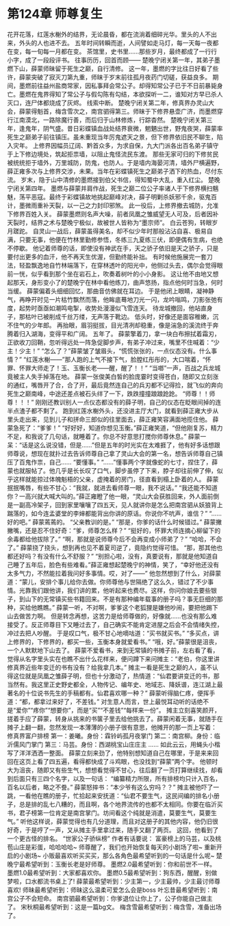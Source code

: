 # 第124章 师尊复生
花开花落，红莲水榭外的结界，无论晨昏，都在流淌着细碎光华。里头的人不出来，外头的人也进不去。
五年时间转瞬而逝，人间譬如走马灯，每一天每一夜都在变，每一旬每一月都在变。
茶馆里，史书里……那些岁月，最终都成了一行行小字，成了一段段评书。
往事历历，回首而顾——
楚晚宁闭关第一年，其弟子墨燃下山，薛蒙师昧留于死生之巅，自行清修。
这一年，墨燃的字比往日好看了些许，薛蒙突破了寂灭刀第九重，师昧于岁末前往孤月夜药门切磋，获益良多。
期间，墨燃前往益州盐商常家，因私事拜会常公子。却得知常公子已于不日前暴毙身亡。墨燃在鬼界得知了常公子与假勾陈有勾结，本欲探听一二，谁知对方早已杀人灭口，连尸体都烧成了灰烬。
线索中断。
楚晚宁闭关第二年，修真界办灵山大会，薛蒙得魁首，梅含雪次之，南宫驷得第三。师昧于下修界悬壶广济，而墨燃穿行江南漠北，一路除魔行善，而后归于山林修炼，行踪杳然。
楚晚宁闭关第三年，逢鬼年，阴气盛。昔日彩蝶镇血战处结界衰微，魍魉出世，野鬼夜哭，薛蒙率死生之巅弟子前往镇压。虽未重现当年厉鬼遮天之景，但下修界依旧民不聊生，陷入灾年。
上修界因幅员辽阔、黔首众多，为求自保，九大门派各出百名弟子镇守于上下修边境处，筑起拒祟墙，以阻止鬼怪流民东渡。
那些无家可归的下修贫民被统统拒于墙外，万里城防，防鬼，也防人。于是墙内海晏河清，墙外尸横遍野，薛正雍多次与上修界交涉，未果。当年在彩蝶镇死生之巅弟子洒下的热血，尽付东流。
岁末，隐于山中清修的墨燃接到伯父书信，得知蜀中大乱，重入红尘。
楚晚宁闭关第四年。
墨燃与薛蒙并肩作战，死生之巅二位公子率诸人于下修界横扫魑魅，荡平恶寇。最终于彩蝶镇故地挑起巅峰对决，薛子明剿杀妖邪千余，驱鬼百计，墨微雨重补天裂，以一己之力封印邪煞。
此一役后，上修界撤去城防，允准下修界百姓入关。
薛蒙墨燃则名声大噪，前者凤凰之雏威望无人可及，后者因补天裂时，结界之术与楚晚宁极似，故被世人皆称为“墨宗师”。
白云苍狗，转眼岁月蹉跎。
自灵山一战后，薛蒙虽得美名，却不似少年时那般沾沾自喜、极易自满，只要无事，他便在竹林里勤修参悟，冬练三九夏练三伏，即便偶有生病，也绝不停歇。
他记着师尊的话，即使没有神武在手，天之骄子依旧是天之骄子，只是要付出更多的血汗，他不再天生优渥，但勤终能补拙。
有时候他施展完一套刀法，轻盈飘逸地自竹林端落下，在穿林透叶的阳光中，他侧过头去，偶尔会觉得眼前一恍，似乎看到那个坐在岩石上，吹奏着树叶的小小身影。
这让他不由地又想起那天，身形变小了的楚晚宁在林中看他练刀，曲声悠扬，指点他何时当急，何时当缓。
薛蒙偏着头细细回忆，那曲音仿佛就在耳边。
于是他闭上眼睛，凝神静气，再睁开时见一片枯竹飘然而落，他眸底蓦地刀光一闪，龙吟嗡鸣，刀影张弛有度，起势时亟亟如潮鸣电掣，收势处漫漫似飞雪连天。
待龙城撤回，他站直身子，那枯叶已被削成千丝万缕，无声落于靴边。
低头时，好像还是面容稚嫩，沉不住气的少年郎。
再抬眼，眉羽挺拔，目光清冽却稳重，像是湍急的溪流终于奔腾着归入湖海，变得平和广阔。
五年了。
薛蒙擎着刀，拿一块白布擦拭着霜刃，正欲收刀回鞘，忽听得远处一阵急促脚步声，有弟子冲过来，嘴里不住喊着：“少主！少主！”
“怎么了？”薛蒙皱了皱眉头，“慌慌张张的，一点仪态没有。什么事情？”
“红莲水榭——”那人跑的上气不接下气，脸膛红彤彤的，大口喘着，“怀罪、怀罪大师走了！玉、玉衡长老——醒，醒了！！”
“当啷”一声，百战之兵龙城竟被主人失手掉落在地。
薛蒙一张俊美白皙的脸庞霎时变得苍白，随即又立刻涨的通红，嘴唇开了合，合了开，最后竟然连自己的兵刃都不记得捡，就飞似的奔向死生之巅南峰，中途还差点被石头绊了一下，跌跌撞撞踉踉跄跄。
“师尊！！师尊！！！”
刚刚还教训别人一点仪态都没有的薛子明，自己的仪态在眨眼间掉的连半点渣子都不剩了。
跑到红莲水榭外头，还没进主厅大门，就看到薛正雍大步从里头走出来，见到儿子和拼命三郎似的往里面去，薛正雍笑容满面地揽住他。
薛蒙急死了：“爹爹！”
“好好好，知道你想见玉衡。”薛正雍笑道，“但他刚复苏，精力不足，和我说了几句话，就睡着了。你总不好意思打搅你师尊休息。”
薛蒙一呆：“话是这么说没错，但是……”但是五年的时光实在太难捱了，他有好多话想跟师尊说，想现在就扑过去告诉师尊自己拿了灵山大会的第一名，想告诉师尊自己镇压了百鬼作祟，自己……
“要懂事。”
“……”懂事两个字就像蛇的七寸，捏住了，薛蒙也就服帖了。他几乎是长长叹了口气，脚步虽停了下来，脖子却往前伸了伸，似乎这样就能掠过体魄魁梧的父亲，虚掩着的房门，径直看到榻上卧着的人。
薛蒙抿抿嘴唇，有些不甘心：“我就，就进去看师尊一眼，我不说话。”
“我还能不知道你？一高兴就大喊大叫的。”薛正雍瞪了他一眼，“灵山大会获胜回来，外人面前倒是一副高冷架子，回到家里嚷嚷了四五天，见人就讲你是怎么把南宫驷从妖狼背上踹落的，如今连孟婆堂的李婶都能背出你讲的原话。你说你不吭声，谁信？”
“……好的吧。”
薛蒙蔫蔫的。
“父亲教训的是。”
“那是，你爹的话什么时候错过。”
薛蒙撇撇嘴，还是忍不住好奇：“爹，师尊怎么样？”
“挺好的，怀罪大师连摘心柳留下的余毒都给他拔除了。”
“啊，那就是说师尊今后不会再变成小师弟了？”
“哈哈，不会了。”
薛蒙挠了挠头，想到再也见不着夏司逆了，竟隐约觉得可惜。
“那，那其他也都还好吗？有没有什么不舒服？”
“别担心啦，没有，真要说有，那就是他知道自己睡了五年后，脸色有些难看。”薛正雍想起楚晚宁的神情，笑了，“幸好他还没有太多气力，不然能拉着我问好多事情。哎，对了——”
他忽然想到了什么，对薛蒙道：“蒙儿，安排个事儿给你去做。你师尊他与世隔绝了这么久，错过了不少事情。光靠我们跟他讲，我们讲的累，他听起来也费尽。这样，你问你娘去要些银子，到山下的无常镇买些书籍回来。不是有那种编年载事的册子吗？事无巨细的那种，买给他瞧瞧。”
薛蒙一听，不对啊，爹爹这个老狐狸是嫌他吵闹，要把他踢下山去做苦力啊。
但是转念再想，这苦力是给师尊做的，好像就……也没有那么难接受了。反正师尊目下又睡过去了，自己确实不能肯定进屋之后会不会情绪失控，冲过去把人吵醒。
于是叹口气，极不甘心地嘀咕道：“买书就买书。”
“多买点，讲上修界的，下修界的，都买一些，玉衡本身就爱看书。”
“哦，好。”薛蒙很是沮丧，一个人默默地下山去了。
薛蒙不爱看书，来到无常镇的书摊子前，左右看了看，觉得从名字里头实在也瞧不出什么花样来，便问蹲下来问摊主：“老伯，你这里讲修真界近些年变迁的书有没有？给我拿几本。”
摊主一看是死生之巅的人，虽不认得这位就是凤凰之雏薛子明，但也十分激动了，热情道：“仙君要讲变迁的书，那当然有。我这里正史野史都全，人物传记、编年史、地域志、降妖谱，连江湖上最著名的十位说书先生的手稿都有。仙君喜欢哪一种？”
薛蒙听得脑仁疼，便挥手道：“都，都拿过来好了，不差钱。”
对生意人而言，世上最悦耳动听的话绝不是“爱你”“疼你”“想要你”，而是“买”“不差钱”“每样来一份”。
摊主立刻喜笑颜开，搓着手应了薛蒙，转身从挑来的书箧子里去给他挑去了。薛蒙闲着无事，就随手在摊子上翻一翻，忽然发现一本薄薄的小册子很有意思，他摊开的那一页上写着：
修真界富户排榜
第一：姜曦。身份：霖铃屿孤月夜掌门
第二：南宫柳。身份：临沂儒风门掌门
第三：马芸。身份：西湖桃宝山庄庄主
……
如此云云，用蝇头小楷写了洋洋洒洒一整面。
薛蒙立刻来劲了，他特别想知道自己在哪里，于是来来回回在这页上看了四五遍，看得都快成了斗鸡眼，也没找到“薛蒙”两个字。
他顿时大为沮丧，随即又有些生气，想想看觉得不甘心，往后翻了一页打算继续找，却看到后面只有三四个名字，以及一句话：
“编纂精力所限，所有排榜均只计入百名，百名以后者，略之不誊。”
薛蒙怒摔书：“本少爷有这么穷吗？？”
摊主被他吓了一跳，一看他在瞧的册子，忙拾起来安抚道：“仙君不要生气，这民间编的排名小册子，总是排的乱七八糟的，而且啊，各个地界流传的也都不太相同。你要在临沂买书，君子榜第一位肯定是南宫掌门。坊间看这个纯就是消遣，莫要生气，莫要生气。”
听他这样说，薛蒙觉得也有几分道理，而且对这册子的其他内容，他仍旧很好奇，于是哼了一声，又从摊主手里拿过来，随手又翻了两页。
这回，他看到了一个更古怪的排名。
“世家公子骄纵榜”
作者有话要说：
富豪榜上的马芸，以及桃苞山庄是彩蛋，哈哈哈哈~
师尊醒了，我们也开始恢复每天的小剧场了啦~
重新开启的小剧场~
小贩最喜欢听买买买，那么各角色最希望听到的一句话是什么呢~
楚晚宁最希望听到：玉衡长老是好师尊。
墨燃2.0最希望听到：你和前世不一样。
墨燃1.0最希望听到：大家都喜欢你。
墨燃0.5最希望听到：狗东西，醒醒，别做梦啦，口水都流书桌上了!
薛蒙最希望听到：少主第一，少主最帅，少主最讨师尊喜欢!
师昧最希望听到：师昧这么温柔可爱怎么会是boss
叶忘昔最希望听到：南宫公子不会短命。
南宫驷最希望听到：你爹退位让你上了，公子你能自己做主了。
宋秋桐最希望听到：这是一篇bg文。
梅含雪最希望听到：梅含雪，准备出场了。
